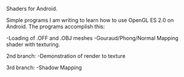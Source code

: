 Shaders for Android.

Simple programs I am writing to learn how to use OpenGL ES 2.0 on Android. The programs accomplish this:

-Loading of .OFF and .OBJ meshes
-Gouraud/Phong/Normal Mapping shader with texturing.

2nd branch:
-Demonstration of render to texture

3rd branch:
-Shadow Mapping